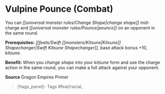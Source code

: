 ﻿---
cssclass: [feats]

---
# Vulpine Pounce (Combat)

You can _[[universal monster rules/Change Shape|change shape]]_ mid-charge and _[[universal monster rules/Pounce|pounce]]_ on an opponent in the same round.

**Prerequisites:** _[[feats/Swift _[[monsters/Kitsune|Kitsune]]_ Shapechanger|Swift _Kitsune_ Shapechanger]]_, base attack bonus +10, _kitsune_.

**Benefit:** When you _change shape_ into your _kitsune_ form and use the charge action in the same round, you can make a full attack against your opponent.

**Source** Dragon Empires Primer
>[!tags_panel]- Tags
> #feat/racial, 
